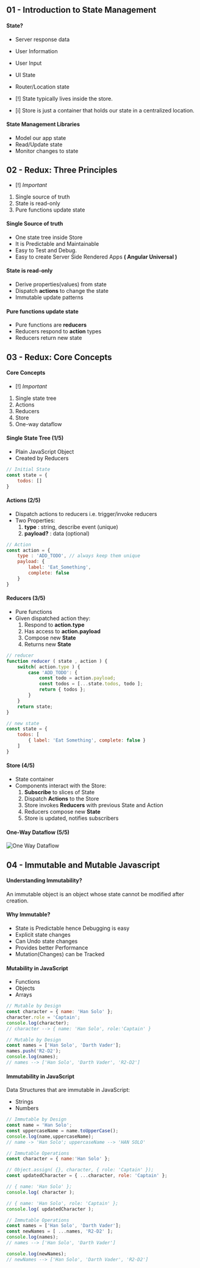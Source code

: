 
## 01 - Introduction to State Management

#### State?
- Server response data
- User Information
- User Input
- UI State
- Router/Location state

- [!] State typically lives inside the store.
- [i] Store is just a container that holds our state in a centralized location.

#### State Management Libraries
- Model our app state
- Read/Update state
- Monitor changes to state


## 02 - Redux: Three Principles
 - [!] *Important*
1. Single source of truth
2. State is read-only
3. Pure functions update state

#### Single Source of truth
- One state tree inside Store
- It is Predictable and Maintainable
- Easy to Test and Debug.
- Easy to create Server Side Rendered Apps **( Angular Universal )**

#### State is read-only
- Derive properties(values) from state
- Dispatch **actions** to change the state
- Immutable update patterns

#### Pure functions update state
- Pure functions are **reducers**
- Reducers respond to **action** types
- Reducers return new state


## 03 - Redux: Core Concepts

#### Core Concepts
- [!] *Important*
1. Single state tree
2. Actions
3. Reducers
4. Store
5. One-way dataflow

#### Single State Tree (1/5)
- Plain JavaScript Object
- Created by Reducers

``` Javascript
// Initial State
const state = {
	todos: []
}
```


#### Actions (2/5)
- Dispatch actions to reducers i.e. trigger/invoke reducers
- Two Properties:
	1. **type** : string, describe event (unique)
	2. **payload?** : data (optional)

``` Javascript
// Action
const action = {
	type : 'ADD_TODO', // always keep them unique
	payload: {
		label: 'Eat_Something',
		complete: false
	}
}
```


#### Reducers (3/5)
- Pure functions
- Given dispatched action they:
	1. Respond to **action.type**
	2. Has access to **action.payload**
	3. Compose new **State**
	4. Returns new **State**

``` Javascript
// reducer
function reducer ( state , action ) {
	switch( action.type ) {
		case 'ADD_TODO': {
			const todo = action.payload;
			const todos = [...state.todos, todo ];
			return { todos };
		}
	}
	return state;
}
```

``` Javascript
// new state
const state = {
	todos: [
		{ label: 'Eat Something', complete: false }
	]
}
```


#### Store (4/5)
- State container
- Components interact with the Store:
	1. **Subscribe** to slices of State
	2. Dispatch **Actions** to the Store
	3. Store invokes **Reducers** with previous State and Action
	4. Reducers compose new **State**
	5. Store is updated, notifies subscribers


#### One-Way Dataflow (5/5)

![One Way Dataflow](02-one-way-data-flow.png)



## 04 - Immutable and Mutable Javascript

#### Understanding Immutability?
An immutable object is an object whose state cannot be modified after creation.

#### Why Immutable?
- State is Predictable hence Debugging is easy
- Explicit state changes
- Can Undo state changes
- Provides better Performance
- Mutation(Changes) can be Tracked

#### Mutability in JavaScript
- Functions
- Objects
- Arrays

``` Javascript
// Mutable by Design
const character = { name: 'Han Solo' };
character.role = 'Captain';
console.log(character); 
// character --> { name: 'Han Solo', role:'Captain' }
```

``` Javascript
// Mutable by Design
const names = ['Han Solo', 'Darth Vader'];
names.push('R2-D2');
console.log(names);
// names --> ['Han Solo', 'Darth Vader', 'R2-D2']
```


#### Immutability in JavaScript
Data Structures that are immutable in JavaScript:
- Strings
- Numbers

``` JavaScript
// Immutable by Design
const name = 'Han Solo';
const uppercaseName = name.toUpperCase();
console.log(name,uppercaseName);
// name -> 'Han Solo'; uppercaseName --> 'HAN SOLO'
```

``` JavaScript
// Immutable Operations
const character = { name:'Han Solo' };

// Object.assign( {}, character, { role: 'Captain' });
const updatedCharacter = { ...character, role: 'Captain' };

// { name: 'Han Solo' };
console.log( character );

// { name: 'Han Solo', role: 'Captain' };
console.log( updatedCharacter );
```

``` JavaScript
// Immutable Operations
const names = ['Han Solo', 'Darth Vader'];
const newNames = [ ...names, 'R2-D2' ];
console.log(names);
// names --> ['Han Solo', 'Darth Vader']

console.log(newNames);
// newNames --> ['Han Solo', 'Darth Vader', 'R2-D2']
```



